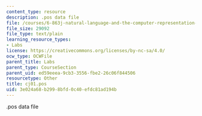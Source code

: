 ```yaml
---
content_type: resource
description: .pos data file
file: /courses/6-863j-natural-language-and-the-computer-representation-of-knowledge-spring-2003/3e024a68b2998bfd0c40efdc81ad194b_cj01.pos
file_size: 29092
file_type: text/plain
learning_resource_types:
- Labs
license: https://creativecommons.org/licenses/by-nc-sa/4.0/
ocw_type: OCWFile
parent_title: Labs
parent_type: CourseSection
parent_uid: ed59eeea-9cb3-3556-fbe2-26c06f844506
resourcetype: Other
title: cj01.pos
uid: 3e024a68-b299-8bfd-0c40-efdc81ad194b
---
```

.pos data file